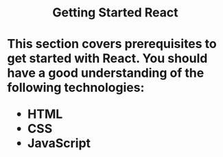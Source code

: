 <h1 align="center">Getting Started React<h1>
<p>This section covers prerequisites to get started with React. You should have a good understanding of the following technologies:</p>
<ul>
<li><span>HTML</span></li>
<li><span>CSS</span></li>
<li><span>JavaScript</span></li>
</ul>
